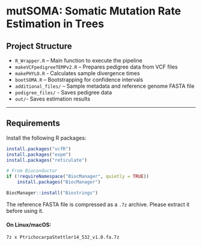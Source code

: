 # mutSOMA: Somatic Mutation Rate Estimation in Trees

## Project Structure

- `R_Wrapper.R` – Main function to execute the pipeline
- `makeVCFpedigreeTEMPv2.R` – Prepares pedigree data from VCF files
- `makePHYLO.R` - Calculates sample divergence times
- `bootSOMA.R` – Bootstrapping for confidence intervals
- `additional_files/` – Sample metadata and reference genome FASTA file
- `pedigree_files/` - Saves pedigree data
- `out/`- Saves estimation results

---

## Requirements

Install the following R packages:

```r
install.packages("vcfR")
install.packages("expm")
install.packages("reticulate")

# From Bioconductor
if (!requireNamespace("BiocManager", quietly = TRUE))
    install.packages("BiocManager")

BiocManager::install("Biostrings")
```

The reference FASTA file is compressed as a `.7z` archive. Please extract it before using it. 

#### On Linux/macOS:
```bash
7z x PtrichocarpaStettler14_532_v1.0.fa.7z

